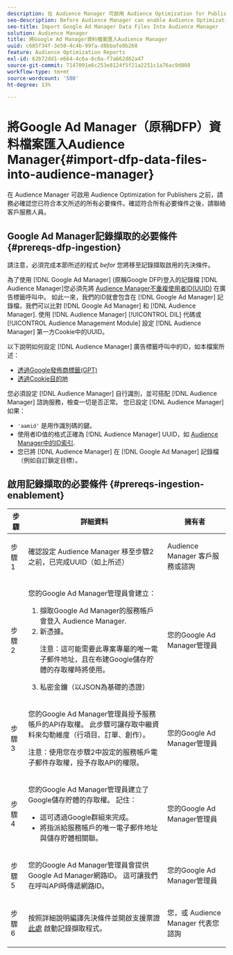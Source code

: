 ```yaml
---
description: 在 Audience Manager 可啟用 Audience Optimization for Publishers 之前，請務必確認您已符合本文所述的所有必要條件。確認符合所有必要條件之後，請聯絡客戶服務人員。
seo-description: Before Audience Manager can enable Audience Optimization for Publishers, you must ensure that all prerequisites outlined in this article are met. Contact Customer Care after checking off all prerequisites.
seo-title: Import Google Ad Manager Data Files Into Audience Manager
solution: Audience Manager
title: 將Google Ad Manager資料檔案匯入Audience Manager
uuid: c685f34f-3e50-4c4b-99fa-d8bbafe0b268
feature: Audience Optimization Reports
exl-id: 62b72dd1-e664-4c6a-8c0a-f7a662d62a47
source-git-commit: 7147091e6c253e8124f5f21a2251c1a76ac9d808
workflow-type: tm+mt
source-wordcount: '508'
ht-degree: 13%

---
```


# 將Google Ad Manager（原稱DFP）資料檔案匯入Audience Manager{#import-dfp-data-files-into-audience-manager}

在 Audience Manager 可啟用 Audience Optimization for Publishers 之前，請務必確認您已符合本文所述的所有必要條件。確認符合所有必要條件之後，請聯絡客戶服務人員。

## Google Ad Manager記錄擷取的必要條件 {#prereqs-dfp-ingestion}

請注意，必須完成本節所述的程式 *befor* 您將移至記錄擷取啟用的先決條件。

為了使用 [!DNL Google Ad Manager] (原稱Google DFP)登入的記錄檔 [!DNL Audience Manager]您必須先將 [Audience Manager不重複使用者ID(UUID)](../../../reference/ids-in-aam.md) 在廣告標籤呼叫中。 如此一來，我們的ID就會包含在 [!DNL Google Ad Manager] 記錄檔，我們可以比對 [!DNL Google Ad Manager] 和 [!DNL Audience Manager]. 使用 [!DNL Audience Manager] [!UICONTROL DIL] 代碼或 [!UICONTROL Audience Management Module] 設定 [!DNL Audience Manager] 第一方Cookie中的UUID。

以下說明如何設定 [!DNL Audience Manager] 廣告標籤呼叫中的ID，如本檔案所述：

* [透過Google發佈商標籤(GPT)](../../../integration/gpt-aam-destination/gpt-aam-modify-api.md)
* [透過Cookie目的地](../../../integration/gpt-aam-destination/gpt-aam-create-destination.md)

您必須設定 [!DNL Audience Manager] 自行識別，並可搭配 [!DNL Audience Manager] 諮詢服務，檢查一切是否正常。 您已設定 [!DNL Audience Manager] 如果：

* `'aamid'` 是用作識別碼的鍵。
* 使用者ID值的格式正確為 [!DNL Audience Manager] UUID，如 [Audience Manager中的ID索引](../../../reference/ids-in-aam.md).
* 您已將 [!DNL Audience Manager] 在 [!DNL Google Ad Manager] 記錄檔（例如自訂鎖定目標）。

## 啟用記錄擷取的必要條件 {#prereqs-ingestion-enablement}

<table id="table_C980A9F9B0FB4157B4908A64768B1571"> 
 <thead> 
  <tr> 
   <th colname="col1" class="entry"> 步驟 </th> 
   <th colname="col2" class="entry"> 詳細資料 </th> 
   <th colname="col3" class="entry"> 擁有者 </th> 
  </tr> 
 </thead>
 <tbody> 
  <tr> 
   <td colname="col1"> <p>步驟 1 </p> </td> 
   <td colname="col2"> <p>確認設定 <span class="keyword"> Audience Manager</span> 移至步驟2之前，已完成UUID（如上所述） </p> </td> 
   <td colname="col3"> <p><span class="keyword"> Audience Manager</span> 客戶服務或諮詢 </p> </td> 
  </tr> 
  <tr> 
   <td colname="col1"> <p>步驟 2 </p> </td> 
   <td colname="col2"> <p>您的Google Ad Manager管理員會建立： </p> <p> 
     <ol id="ol_FCFA9B11CFF948A488DF9CB298FC04C4"> 
      <li id="li_BC946EDCC3324578AEB64EDDA55B5ACA">擷取Google Ad Manager的服務帳戶會登入 <span class="keyword"> Audience Manager</span>. </li> 
      <li id="li_6B2FC7D73A3246419E55C004E17ACA25">新憑據。 <p>注意：這可能需要此專案專屬的唯一電子郵件地址，且在布建Google儲存貯體的存取權時將使用。 </p> </li> 
      <li id="li_95444B9FD1B34659A9634814B262A681">私密金鑰（以JSON為基礎的憑證） </li> 
     </ol> </p> </td> 
   <td colname="col3"> <p>您的Google Ad Manager管理員 </p> </td> 
  </tr> 
  <tr> 
   <td colname="col1"> <p>步驟 3 </p> </td> 
   <td colname="col2"> <p>您的Google Ad Manager管理員授予服務帳戶的API存取權。 此步驟可讓存取中繼資料來勾勒維度（行項目、訂單、創作）。 <p>注意：使用您在步驟2中設定的服務帳戶電子郵件存取權，授予存取API的權限。 </p> </p> </td> 
   <td colname="col3"> <p>您的Google Ad Manager管理員 </p> </td> 
  </tr> 
  <tr> 
   <td colname="col1"> <p>步驟 4 </p> </td> 
   <td colname="col2"> <p>您的Google Ad Manager管理員建立了Google儲存貯體的存取權。 記住： </p> <p> 
     <ul id="ul_3E8DCC73454243D998BD9024D0966A4E"> 
      <li id="li_3691DBD28006412288458175F75873C6">這可透過Google群組來完成。 </li> 
      <li id="li_4774806B263245CEAAAB89BD2AA7F23F">將指派給服務帳戶的唯一電子郵件地址與儲存貯體相關聯。 </li> 
     </ul> </p> </td> 
   <td colname="col3"> <p>您的Google Ad Manager管理員 </p> </td> 
  </tr> 
  <tr> 
   <td colname="col1"> <p>步驟 5 </p> </td> 
   <td colname="col2"> <p>您的Google Ad Manager管理員會提供Google Ad Manager網路ID。 這可讓我們在呼叫API時傳遞網路ID。 </p> </td> 
   <td colname="col3"> <p>您的Google Ad Manager管理員 </p> </td> 
  </tr> 
  <tr> 
   <td colname="col1"> <p>步驟 6 </p> </td> 
   <td colname="col2"> <p>按照詳細說明編譯先決條件並開啟支援票證 <a href="https://experienceleague.adobe.com/docs/customer-one/using/home.html">此處</a> 啟動記錄擷取程式。 </p> </td> 
   <td colname="col3"> <p>您，或 <span class="keyword"> Audience Manager</span> 代表您諮詢 </p> </td> 
  </tr> 
 </tbody> 
</table>
